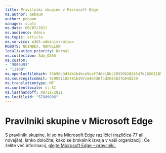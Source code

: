 ```yaml
---
title: Pravilniki skupine v Microsoft Edge
ms.author: pebaum
author: pebaum
manager: scotv
ms.date: 06/07/2021
ms.audience: Admin
ms.topic: article
ms.service: o365-administration
ROBOTS: NOINDEX, NOFOLLOW
localization_priority: Normal
ms.collection: Adm_O365
ms.custom:
- "9006493"
- "11108"
ms.openlocfilehash: 55b98c3d34b1b4bce5cef746e18bc2933902624547d2020118579593ca5c6f77
ms.sourcegitcommit: 920051182781bd97ce4d4d6fbd268cb37b84d239
ms.translationtype: MT
ms.contentlocale: sl-SI
ms.lasthandoff: 08/11/2021
ms.locfileid: "57889906"
---
```

# <a name="group-policies-in-microsoft-edge"></a>Pravilniki skupine v Microsoft Edge

S pravilniki skupine, ki so na Microsoft Edge različici (različica 77 ali novejša), lahko določite, kako se brskalnik izvaja v vaši organizaciji. Če želite več informacij, [glejte Microsoft Edge – pravilniki.](https://docs.microsoft.com/deployedge/microsoft-edge-policies#available-policies)